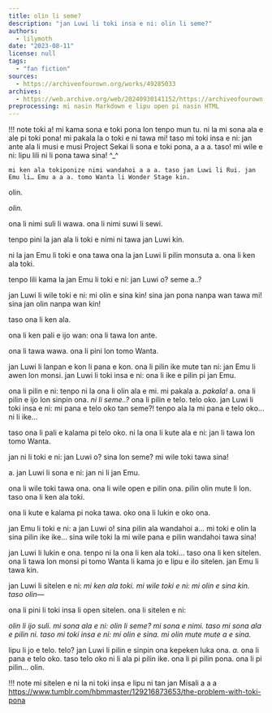 ```yaml
---
title: olin li seme?
description: "jan Luwi li toki insa e ni: olin li seme?"
authors:
  - lilymoth
date: "2023-08-11"
license: null
tags:
  - "fan fiction"
sources:
  - https://archiveofourown.org/works/49285033
archives:
  - https://web.archive.org/web/20240930141152/https://archiveofourown.org/works/49285033
preprocessing: mi nasin Markdown e lipu open pi nasin HTML
---
```


!!! note
    toki a! mi kama sona e toki pona lon tenpo mun tu. ni la mi sona ala e ale pi toki pona! mi pakala la o toki e ni tawa mi! taso mi toki insa e ni: jan ante ala li musi e musi Project Sekai li sona e toki pona, a a a. taso! mi wile e ni: lipu lili ni li pona tawa sina! ^\_^

    mi ken ala tokiponize nimi wandahoi a a a. taso jan Luwi li Rui. jan Emu li… Emu a a a. tomo Wanta li Wonder Stage kin.

olin.

*olin.*

ona li nimi suli li wawa. ona li nimi suwi li sewi.

tenpo pini la jan ala li toki e nimi ni tawa jan Luwi kin.

ni la jan Emu li toki e ona tawa ona la jan Luwi li pilin monsuta a. ona li ken ala toki.

tenpo lili kama la jan Emu li toki e ni: jan Luwi o? seme a..?

jan Luwi li wile toki e ni: mi olin e sina kin! sina jan pona nanpa wan tawa mi! sina jan olin nanpa wan kin!

taso ona li ken ala.

ona li ken pali e ijo wan: ona li tawa lon ante.

ona li tawa wawa. ona li pini lon tomo Wanta.

jan Luwi li lanpan e kon li pana e kon. ona li pilin ike mute tan ni: jan Emu li awen lon monsi. jan Luwi li toki insa e ni: ona li ike e pilin pi jan Emu.

ona li pilin e ni: tenpo ni la ona li olin ala e mi. mi pakala a. *pakala!*
a. ona li pilin e ijo lon sinpin ona. *ni li seme..?* ona li pilin e telo. telo oko. jan Luwi li toki insa e ni: mi pana e telo oko tan seme?! tenpo ala la mi pana e telo oko… ni li ike…

taso ona li pali e kalama pi telo oko. ni la ona li kute ala e ni: jan li tawa lon tomo Wanta.

jan ni li toki e ni: jan Luwi o? sina lon seme? mi wile toki tawa sina!

a. jan Luwi li sona e ni: jan ni li jan Emu.

ona li wile toki tawa ona. ona li wile open e pilin ona. pilin olin mute li lon. taso ona li ken ala toki.

ona li kute e kalama pi noka tawa. oko ona li lukin e oko ona.

jan Emu li toki e ni: a jan Luwi o! sina pilin ala wandahoi a… mi toki e olin la sina pilin ike ike… sina wile toki la mi wile pana e pilin wandahoi tawa sina!

jan Luwi li lukin e ona. tenpo ni la ona li ken ala toki… taso ona li ken sitelen. ona li tawa lon monsi pi tomo Wanta li kama jo e lipu e ilo sitelen. jan Emu li tawa kin.

jan Luwi li sitelen e ni: *mi ken ala toki. mi wile toki e ni: mi olin e sina kin. taso olin—*

ona li pini li toki insa li open sitelen. ona li sitelen e ni:

*olin li ijo suli. mi sona ala e ni: olin li seme? mi sona e nimi. taso mi sona ala e pilin ni. taso mi toki insa e ni: mi olin e sina. mi olin mute mute a e sina.*

lipu li jo e telo. telo? jan Luwi li pilin e sinpin ona kepeken luka ona. *a.* ona li pana e telo oko. taso telo oko ni li ala pi pilin ike. ona li pi pilin pona. ona li pi pilin… olin.

!!! note
    mi sitelen e ni la ni toki insa e lipu ni tan jan Misali a a a https://www.tumblr.com/hbmmaster/129216873653/the-problem-with-toki-pona
